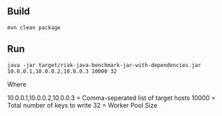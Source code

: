 Build
-----
```
mvn clean package
```

Run
---
```
java -jar target/riak-java-benchmark-jar-with-dependencies.jar 10.0.0.1,10.0.0.2,10.0.0.3 10000 32
```

Where 

10.0.0.1,10.0.0.2,10.0.0.3 = Comma-seperated list of target hosts
10000 = Total number of keys to write
32 = Worker Pool Size